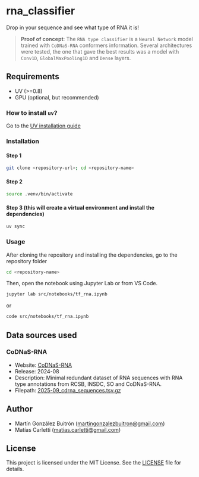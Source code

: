 # rna_classifier
Drop in your sequence and see what type of RNA it is!

> **Proof of concept**: The `RNA type classifier` is a `Neural Network` model trained with `CoDNaS-RNA` conformers information.
> Several architectures were tested, the one that gave the best results was a model with `Conv1D`, `GlobalMaxPooling1D` and `Dense` layers.

## Requirements
- UV (>=0.8)
- GPU (optional, but recommended)

### How to install `uv`?
Go to the [UV installation guide](https://docs.astral.sh/uv/getting-started/installation/)

### Installation
#### Step 1
```bash
git clone <repository-url>; cd <repository-name>
```

#### Step 2
```bash
source .venv/bin/activate
```

#### Step 3 (this will create a virtual environment and install the dependencies)
```bash
uv sync
```

### Usage
After cloning the repository and installing the dependencies, go to the repository folder
```bash
cd <repository-name>
```

Then, open the notebook using Jupyter Lab or from VS Code.
```bash
jupyter lab src/notebooks/tf_rna.ipynb
```
or
```bash
code src/notebooks/tf_rna.ipynb
```

## Data sources used

### CoDNaS-RNA
- Website: [CoDNaS-RNA](http://ufq.unq.edu.ar/codnasrna/)
- Release: 2024-08
- Description: Minimal redundant dataset of RNA sequences with RNA type annotations from RCSB, INSDC, SO and CoDNaS-RNA.
- Filepath: [2025-09_cdrna_sequences.tsv.gz](./data/2025-09_cdrna_sequences.tsv.gz)

## Author
- Martín González Buitrón (martingonzalezbuitron@gmail.com)
- Matías Carletti (matias.carletti@gmail.com)

## License
This project is licensed under the MIT License. See the [LICENSE](./LICENSE) file for details.